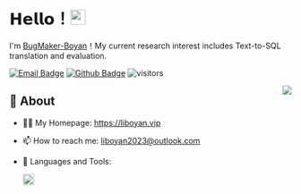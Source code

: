 # 𝗛𝗲𝗹𝗹𝗼！<img src="https://user-images.githubusercontent.com/5679180/79618120-0daffb80-80be-11ea-819e-d2b0fa904d07.gif" width="27px"> 

I'm [BugMaker-Boyan](https://github.com/BugMaker-Boyan)！My current research interest includes Text-to-SQL translation and evaluation.

[![Email Badge](https://img.shields.io/badge/-Email-c14438?style=flat-square&logo=Gmail&logoColor=white&link=mailto:liboyan2023@outlook.com)](mailto:liboyan2023@outlook.com)
[![Github Badge](https://img.shields.io/badge/-Github-232323?style=flat-square&logo=Github&logoColor=white&link=https://github.com/BugMaker-Boyan)](https://github.com/BugMaker-Boyan)
![visitors](https://visitor-badge.laobi.icu/badge?page_id=BugMaker-Boyan)

<img align="right" src="https://github-readme-stats.vercel.app/api?username=yaronzz&show_icons=true&hide_border=true">

## 🧐 About

- 👨‍💻 My Homepage: https://liboyan.vip
- 📫 How to reach me: liboyan2023@outlook.com
- 🌱 Languages and Tools: 

    <div>
        <code><img height="20" src="https://raw.githubusercontent.com/github/explore/topics/java/java.png"></code>
    </div>
